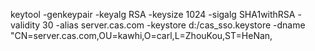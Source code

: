 


keytool -genkeypair -keyalg RSA -keysize 1024 -sigalg SHA1withRSA -validity 30 -alias server.cas.com -keystore d:/cas_sso.keystore -dname "CN=server.cas.com,OU=kawhi,O=carl,L=ZhouKou,ST=HeNan,




